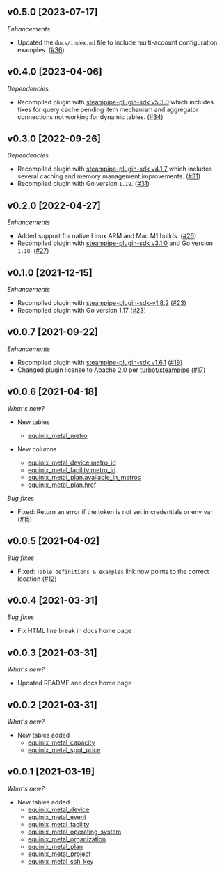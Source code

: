 ## v0.5.0 [2023-07-17]

_Enhancements_

- Updated the `docs/index.md` file to include multi-account configuration examples. ([#36](https://github.com/turbot/steampipe-plugin-equinix/pull/36))

## v0.4.0 [2023-04-06]

_Dependencies_

- Recompiled plugin with [steampipe-plugin-sdk v5.3.0](https://github.com/turbot/steampipe-plugin-sdk/blob/main/CHANGELOG.md#v530-2023-03-16) which includes fixes for query cache pending item mechanism and aggregator connections not working for dynamic tables. ([#34](https://github.com/turbot/steampipe-plugin-equinix/pull/34))

## v0.3.0 [2022-09-26]

_Dependencies_

- Recompiled plugin with [steampipe-plugin-sdk v4.1.7](https://github.com/turbot/steampipe-plugin-sdk/blob/main/CHANGELOG.md#v417-2022-09-08) which includes several caching and memory management improvements. ([#31](https://github.com/turbot/steampipe-plugin-equinix/pull/31))
- Recompiled plugin with Go version `1.19`. ([#31](https://github.com/turbot/steampipe-plugin-equinix/pull/31))

## v0.2.0 [2022-04-27]

_Enhancements_

- Added support for native Linux ARM and Mac M1 builds. ([#26](https://github.com/turbot/steampipe-plugin-equinix/pull/26))
- Recompiled plugin with [steampipe-plugin-sdk v3.1.0](https://github.com/turbot/steampipe-plugin-sdk/blob/main/CHANGELOG.md#v310--2022-03-30) and Go version `1.18`. ([#27](https://github.com/turbot/steampipe-plugin-equinix/pull/27))

## v0.1.0 [2021-12-15]

_Enhancements_

- Recompiled plugin with [steampipe-plugin-sdk-v1.8.2](https://github.com/turbot/steampipe-plugin-sdk/blob/main/CHANGELOG.md#v182--2021-11-22) ([#23](https://github.com/turbot/steampipe-plugin-equinix/pull/23))
- Recompiled plugin with Go version 1.17 ([#23](https://github.com/turbot/steampipe-plugin-equinix/pull/23))

## v0.0.7 [2021-09-22]

_Enhancements_

- Recompiled plugin with [steampipe-plugin-sdk v1.6.1](https://github.com/turbot/steampipe-plugin-sdk/blob/main/CHANGELOG.md#v161--2021-09-21) ([#19](https://github.com/turbot/steampipe-plugin-equinix/pull/19))
- Changed plugin license to Apache 2.0 per [turbot/steampipe](https://github.com/turbot/steampipe/issues/488) ([#17](https://github.com/turbot/steampipe-plugin-equinix/pull/17))

## v0.0.6 [2021-04-18]

_What's new?_

- New tables
  - [equinix_metal_metro](https://hub.steampipe.io/plugins/turbot/equinix/tables/equinix_metal_metro)

- New columns
  - [equinix_metal_device.metro_id](https://hub.steampipe.io/plugins/turbot/equinix/tables/equinix_metal_device)
  - [equinix_metal_facility.metro_id](https://hub.steampipe.io/plugins/turbot/equinix/tables/equinix_metal_facility)
  - [equinix_metal_plan.available_in_metros](https://hub.steampipe.io/plugins/turbot/equinix/tables/equinix_metal_plan)
  - [equinix_metal_plan.href](https://hub.steampipe.io/plugins/turbot/equinix/tables/equinix_metal_plan)

_Bug fixes_

- Fixed: Return an error if the token is not set in credentials or env var ([#15](https://github.com/turbot/steampipe-plugin-equinix/issues/15))


## v0.0.5 [2021-04-02]

_Bug fixes_

- Fixed: `Table definitions & examples` link now points to the correct location ([#12](https://github.com/turbot/steampipe-plugin-equinix/pull/12))


## v0.0.4 [2021-03-31]

_Bug fixes_

- Fix HTML line break in docs home page


## v0.0.3 [2021-03-31]

_What's new?_

- Updated README and docs home page


## v0.0.2 [2021-03-31]

_What's new?_

- New tables added
  - [equinix_metal_capacity](https://hub.steampipe.io/plugins/turbot/equinix/tables/equinix_metal_capacity)
  - [equinix_metal_spot_price](https://hub.steampipe.io/plugins/turbot/equinix/tables/equinix_metal_spot_price)


## v0.0.1 [2021-03-19]

_What's new?_

- New tables added
  - [equinix_metal_device](https://hub.steampipe.io/plugins/turbot/equinix/tables/equinix_metal_device)
  - [equinix_metal_event](https://hub.steampipe.io/plugins/turbot/equinix/tables/equinix_metal_event)
  - [equinix_metal_facility](https://hub.steampipe.io/plugins/turbot/equinix/tables/equinix_metal_facility)
  - [equinix_metal_operating_system](https://hub.steampipe.io/plugins/turbot/equinix/tables/equinix_metal_operating_system)
  - [equinix_metal_organization](https://hub.steampipe.io/plugins/turbot/equinix/tables/equinix_metal_organization)
  - [equinix_metal_plan](https://hub.steampipe.io/plugins/turbot/equinix/tables/equinix_metal_plan)
  - [equinix_metal_project](https://hub.steampipe.io/plugins/turbot/equinix/tables/equinix_metal_project)
  - [equinix_metal_ssh_key](https://hub.steampipe.io/plugins/turbot/equinix/tables/equinix_metal_ssh_key)
